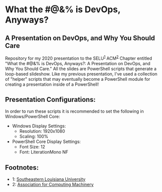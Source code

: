 
# What the #@&% is DevOps, Anyways?

## A Presentation on DevOps, and Why You Should Care

Repository for my 2020 presentation to the SELU<sup>[1](#footnote-1)</sup> ACM<sup>[2](#footnote-2)</sup> Chapter entitled "What the #@&% is DevOps, Anyways?: A Presentation on DevOps, and Why You Should Care." All the slides are PowerShell scripts that generate a loop-based slideshow. Like my previous presentation, I've used a collection of "helper" scripts that may eventually become a PowerShell module for creating a presentation inside of a PowerShell!

## Presentation Configurations:

In order to run these scripts it is recommended to set the following in Windows/PowerShell Core:

- Windows Display Settings:
    - Resolution: 1920x1080
    - Scaling: 100%
- PowerShell Core Display Settings:
    - Font Size: 12
    - Font: LiterationMono NF

## Footnotes:

- <a name="footnote-1">1</a>: [Southeastern Louisiana University](http://www.southeastern.edu/)
- <a name="footnote-2">2</a>: [Association for Computing Machinery](https://www.acm.org)
